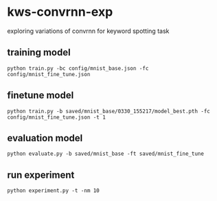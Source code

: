 # kws-convrnn-exp
exploring variations of convrnn for keyword spotting task

## training model

```
python train.py -bc config/mnist_base.json -fc config/mnist_fine_tune.json
```

## finetune model

```
python train.py -b saved/mnist_base/0330_155217/model_best.pth -fc config/mnist_fine_tune.json -t 1
```

## evaluation model

```
python evaluate.py -b saved/mnist_base -ft saved/mnist_fine_tune
```

##  run experiment
```
python experiment.py -t -nm 10
```
